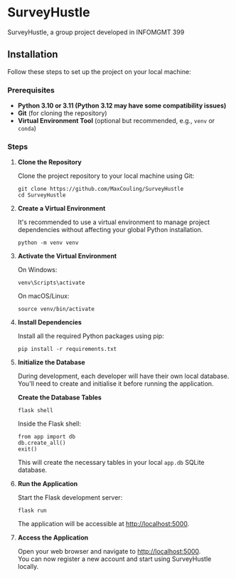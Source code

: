# SurveyHustle
SurveyHustle, a group project developed in INFOMGMT 399

<h2>Installation</h2>

<p>Follow these steps to set up the project on your local machine:</p>

<h3>Prerequisites</h3>

<ul>
  <li><strong>Python 3.10 or 3.11 (Python 3.12 may have some compatibility issues)</strong></li>
  <li><strong>Git</strong> (for cloning the repository)</li>
  <li>
    <strong>Virtual Environment Tool</strong> (optional but recommended, e.g., <code>venv</code> or <code>conda</code>)
  </li>
</ul>

<h3>Steps</h3>

<ol>
  <li>
    <strong>Clone the Repository</strong>
    <p>Clone the project repository to your local machine using Git:</p>
    <pre><code class="bash">git clone https://github.com/MaxCouling/SurveyHustle
cd SurveyHustle
</code></pre>
  </li>

  <li>
    <strong>Create a Virtual Environment</strong>
    <p>It's recommended to use a virtual environment to manage project dependencies without affecting your global Python installation.</p>
    <pre><code class="bash">python -m venv venv
</code></pre>
  </li>

  <li>
    <strong>Activate the Virtual Environment</strong>
    <p>On Windows:</p>
    <pre><code class="bash">venv\Scripts\activate
</code></pre>
    <p>On macOS/Linux:</p>
    <pre><code class="bash">source venv/bin/activate
</code></pre>
  </li>

  <li>
    <strong>Install Dependencies</strong>
    <p>Install all the required Python packages using pip:</p>
    <pre><code class="bash">pip install -r requirements.txt
</code></pre>
  </li>

  <li>
    <strong>Initialize the Database</strong>
    <p>During development, each developer will have their own local database. You'll need to create and initialise it before running the application.</p>
    <p><strong>Create the Database Tables</strong></p>
    <pre><code class="bash">flask shell
</code></pre>
    <p>Inside the Flask shell:</p>
    <pre><code class="python">from app import db
db.create_all()
exit()
</code></pre>
    <p>This will create the necessary tables in your local <code>app.db</code> SQLite database.</p>
  </li>

  <li>
    <strong>Run the Application</strong>
    <p>Start the Flask development server:</p>
    <pre><code class="bash">flask run
</code></pre>
    <p>The application will be accessible at <a href="http://localhost:5000">http://localhost:5000</a>.</p>
  </li>

  <li>
    <strong>Access the Application</strong>
    <p>Open your web browser and navigate to <a href="http://localhost:5000">http://localhost:5000</a>.<br>
    You can now register a new account and start using SurveyHustle locally.</p>
  </li>
</ol>
